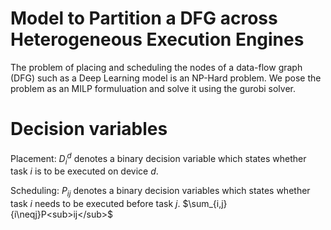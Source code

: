 # Model to Partition a DFG across Heterogeneous Execution Engines

The problem of placing and scheduling the nodes of a data-flow graph (DFG) such as a Deep Learning model is an NP-Hard problem.
We pose the problem as an MILP formuluation and solve it using the gurobi solver.

# Decision variables
Placement: *D<sub>i</sub><sup>d</sup>* denotes a binary decision variable which states whether task *i* is to be executed on device *d*.

Scheduling: *P<sub>ij</sub>* denotes a binary decision variables which states whether task *i* needs to be executed before task *j*. 
$\sum_{i,j}{i\neqj}P<sub>ij</sub>$
